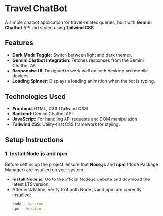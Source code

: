 # Travel ChatBot

A simple chatbot application for travel-related queries, built with **Gemini Chatbot** API and styled using **Tailwind CSS**.

## Features

- **Dark Mode Toggle**: Switch between light and dark themes.
- **Gemini Chatbot Integration**: Fetches responses from the Gemini Chatbot API.
- **Responsive UI**: Designed to work well on both desktop and mobile devices.
- **Loading Spinner**: Displays a loading animation when the bot is typing.

## Technologies Used

- **Frontend**: HTML, CSS (Tailwind CSS)
- **Backend**: Gemini Chatbot API
- **JavaScript**: For handling API requests and DOM manipulation
- **Tailwind CSS**: Utility-first CSS framework for styling.

## Setup Instructions

### 1. **Install Node.js and npm**

Before setting up the project, ensure that **Node.js** and **npm** (Node Package Manager) are installed on your system.

- **Install Node.js**: Go to the [official Node.js website](https://nodejs.org/) and download the latest LTS version.
- After installation, verify that both Node.js and npm are correctly installed:
  ```bash
  node --version
  npm --version
